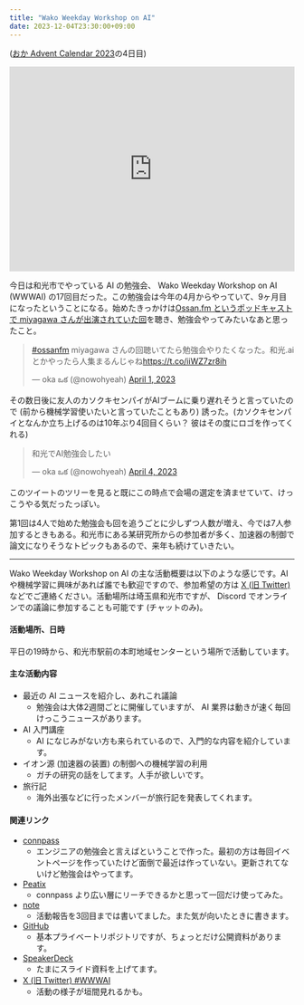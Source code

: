 ```yaml
---
title: "Wako Weekday Workshop on AI"
date: 2023-12-04T23:30:00+09:00
---
```


([おか Advent Calendar 2023](https://adventar.org/calendars/9232)の4日目)

<div style="text-align: center;">
<iframe src="https://adventar.org/calendars/9232/embed" width="100%" height="362" frameborder="0" loading="lazy"></iframe>
</div>

今日は和光市でやっている AI の勉強会、 Wako Weekday Workshop on AI (WWWAI) の17回目だった。この勉強会は今年の4月からやっていて、9ヶ月目になったということになる。始めたきっかけは[Ossan.fm というポッドキャストで miyagawa さんが出演されていた回](https://ossan.fm/episode/yapckyoto2023)を聴き、勉強会やってみたいなあと思ったこと。

<blockquote class="twitter-tweet tw-align-center"><p lang="ja" dir="ltr"><a href="https://twitter.com/hashtag/ossanfm?src=hash&amp;ref_src=twsrc%5Etfw">#ossanfm</a> miyagawa さんの回聴いてたら勉強会やりたくなった。和光.ai とかやったら人集まるんじゃね<a href="https://t.co/iiWZ7zr8ih">https://t.co/iiWZ7zr8ih</a></p>&mdash; oka ఒక (@nowohyeah) <a href="https://twitter.com/nowohyeah/status/1642100235219664896?ref_src=twsrc%5Etfw">April 1, 2023</a></blockquote> <script async src="https://platform.twitter.com/widgets.js" charset="utf-8"></script>

その数日後に友人のカソクキセンパイがAIブームに乗り遅れそうと言っていたので (前から機械学習使いたいと言っていたこともあり) 誘った。(カソクキセンパイとなんか立ち上げるのは10年ぶり4回目くらい？ 彼はその度にロゴを作ってくれる)

<blockquote class="twitter-tweet tw-align-center"><p lang="ja" dir="ltr">和光でAI勉強会したい</p>&mdash; oka ఒక (@nowohyeah) <a href="https://twitter.com/nowohyeah/status/1643098542171619328?ref_src=twsrc%5Etfw">April 4, 2023</a></blockquote> <script async src="https://platform.twitter.com/widgets.js" charset="utf-8"></script>

このツイートのツリーを見ると既にこの時点で会場の選定を済ませていて、けっこうやる気だったっぽい。

第1回は4人で始めた勉強会も回を追うごとに少しずつ人数が増え、今では7人参加するときもある。和光市にある某研究所からの参加者が多く、加速器の制御で論文になりそうなトピックもあるので、来年も続けていきたい。

---

Wako Weekday Workshop on AI の主な活動概要は以下のような感じです。AI や機械学習に興味があれば誰でも歓迎ですので、参加希望の方は [X (旧 Twitter)](https://twitter.com/nowohyeah) などでご連絡ください。活動場所は埼玉県和光市ですが、 Discord でオンラインでの議論に参加することも可能です (チャットのみ)。

#### 活動場所、日時

平日の19時から、和光市駅前の本町地域センターという場所で活動しています。

#### 主な活動内容

- 最近の AI ニュースを紹介し、あれこれ議論
  - 勉強会は大体2週間ごとに開催していますが、 AI 業界は動きが速く毎回けっこうニュースがあります。
- AI 入門講座
  - AI になじみがない方も来られているので、入門的な内容を紹介しています。
- イオン源 (加速器の装置) の制御への機械学習の利用
  - ガチの研究の話をしてます。人手が欲しいです。
- 旅行記
  - 海外出張などに行ったメンバーが旅行記を発表してくれます。

#### 関連リンク

- [connpass](https://wwwai.connpass.com/)
  - エンジニアの勉強会と言えばということで作った。最初の方は毎回イベントページを作っていたけど面倒で最近は作っていない。更新されてないけど勉強会はやってます。
- [Peatix](https://wwwai.peatix.com/)
  - connpass より広い層にリーチできるかと思って一回だけ使ってみた。
- [note](https://note.com/wwwai/)
  - 活動報告を3回目までは書いてました。また気が向いたときに書きます。
- [GitHub](https://github.com/wako-ai)
  - 基本プライベートリポジトリですが、ちょっとだけ公開資料があります。
- [SpeakerDeck](https://speakerdeck.com/wwwai)
  - たまにスライド資料を上げてます。
- [X (旧 Twitter) #WWWAI](https://twitter.com/search?q=%23wwwai&src=typed_query&f=live)
  - 活動の様子が垣間見れるかも。
